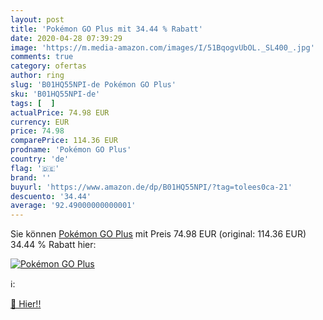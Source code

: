 ```yaml
---
layout: post
title: 'Pokémon GO Plus mit 34.44 % Rabatt'
date: 2020-04-28 07:39:29
image: 'https://m.media-amazon.com/images/I/51BqogvUbOL._SL400_.jpg'
comments: true
category: ofertas
author: ring
slug: 'B01HQ55NPI-de Pokémon GO Plus'
sku: 'B01HQ55NPI-de'
tags: [  ]
actualPrice: 74.98 EUR
currency: EUR
price: 74.98
comparePrice: 114.36 EUR
prodname: 'Pokémon GO Plus'
country: 'de'
flag: '🇩🇪'
brand: ''
buyurl: 'https://www.amazon.de/dp/B01HQ55NPI/?tag=tolees0ca-21'
descuento: '34.44'
average: '92.49000000000001'
---
```


Sie können [Pokémon GO Plus](https://www.amazon.de/dp/B01HQ55NPI/?tag=tolees0ca-21) mit Preis 74.98 EUR (original: 114.36 EUR) 34.44 % Rabatt hier:

[![Pokémon GO Plus](https://m.media-amazon.com/images/I/51BqogvUbOL._SL400_.jpg)](https://www.amazon.de/dp/B01HQ55NPI/?tag=tolees0ca-21)

ℹ️:


[🛒 Hier!!](https://www.amazon.de/dp/B01HQ55NPI/?tag=tolees0ca-21)
